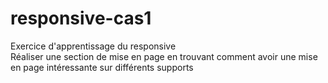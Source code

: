 # responsive-cas1
Exercice d'apprentissage du responsive
<br>
Réaliser une section de mise en page en trouvant comment avoir une mise en page intéressante sur différents supports 
